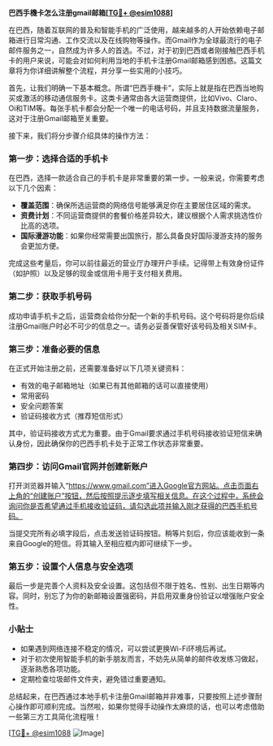 **巴西手機卡怎么注册gmail邮箱[[TG💪+ @esim1088](https://t.me/s/esim1088)]**

在巴西，随着互联网的普及和智能手机的广泛使用，越来越多的人开始依赖电子邮箱进行日常沟通、工作交流以及在线购物等操作。而Gmail作为全球最流行的电子邮件服务之一，自然成为许多人的首选。不过，对于初到巴西或者刚接触巴西手机卡的用户来说，可能会对如何利用当地的手机卡注册Gmail邮箱感到困惑。这篇文章将为你详细讲解整个流程，并分享一些实用的小技巧。

首先，让我们明确一下基本概念。所谓“巴西手機卡”，实际上就是指在巴西当地购买或激活的移动通信服务卡。这类卡通常由各大运营商提供，比如Vivo、Claro、Oi和TIM等。每张手机卡都会分配一个唯一的电话号码，并且支持数据流量服务，这对于注册Gmail邮箱至关重要。

接下来，我们将分步骤介绍具体的操作方法：

### 第一步：选择合适的手机卡

在巴西，选择一款适合自己的手机卡是非常重要的第一步。一般来说，你需要考虑以下几个因素：
- **覆盖范围**：确保所选运营商的网络信号能够满足你在主要居住区域的需求。
- **资费计划**：不同运营商提供的套餐价格差异较大，建议根据个人需求挑选性价比高的选项。
- **国际漫游功能**：如果你经常需要出国旅行，那么具备良好国际漫游支持的服务会更加方便。

完成这些考量后，你可以前往最近的营业厅办理开户手续。记得带上有效身份证件（如护照）以及足够的现金或信用卡用于支付相关费用。

### 第二步：获取手机号码

成功申请手机卡之后，运营商会给你分配一个新的手机号码。这个号码将是你后续注册Gmail账户时必不可少的信息之一。请务必妥善保管好该号码及相关SIM卡。

### 第三步：准备必要的信息

在正式开始注册之前，还需要准备好以下几项关键资料：
- 有效的电子邮箱地址（如果已有其他邮箱的话可以直接使用）
- 常用密码
- 安全问题答案
- 验证码接收方式（推荐短信形式）

其中，验证码接收方式尤为重要。由于Gmail要求通过手机号码接收验证短信来确认身份，因此确保你的巴西手机卡处于正常工作状态非常重要。

### 第四步：访问Gmail官网并创建新账户

打开浏览器并输入“https://www.gmail.com”进入Google官方网站。点击页面右上角的“创建账户”按钮，然后按照提示逐步填写相关信息。在这个过程中，系统会询问你是否希望通过手机接收验证码，请勾选此项并输入刚才获得的巴西手机号码。

当提交完所有必填字段后，点击发送验证码按钮。稍等片刻后，你应该能收到一条来自Google的短信。将其输入至相应框内即可继续下一步。

### 第五步：设置个人信息与安全选项

最后一步是完善个人资料及安全设置。这包括但不限于姓名、性别、出生日期等内容。同时，别忘了为你的新邮箱设置强密码，并启用双重身份验证以增强账户安全性。

### 小贴士

- 如果遇到网络连接不稳定的情况，可以尝试更换Wi-Fi环境后再试。
- 对于初次使用智能手机的新手朋友而言，不妨先从简单的邮件收发练习做起，逐渐熟悉各项功能。
- 定期检查垃圾邮件文件夹，避免错过重要通知。

总结起来，在巴西通过本地手机卡注册Gmail邮箱并非难事，只要按照上述步骤耐心操作即可顺利完成。当然啦，如果你觉得手动操作太麻烦的话，也可以考虑借助一些第三方工具简化流程哦！

[[TG💪+ @esim1088](https://t.me/s/esim1088) ![Image](https://i.postimg.cc/4NQfJmqS/Snipaste-2025-05-13-00-14-12.png)]